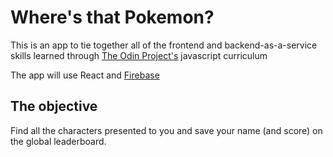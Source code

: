 # Where's that Pokemon?

This is an app to tie together all of the frontend and backend-as-a-service skills learned through [The Odin Project's](https://www.theodinproject.com/) javascript curriculum

The app will use React  and [Firebase](https://firebase.google.com/)

## The objective

Find all the characters presented to you and save your name (and score) on the global leaderboard.